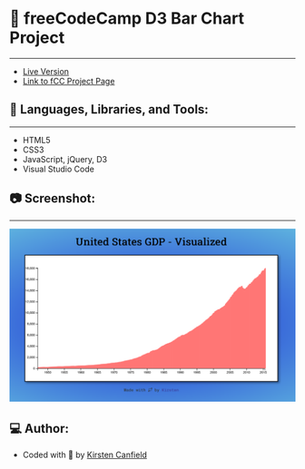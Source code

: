 # :notebook: freeCodeCamp D3 Bar Chart Project
------
+ [Live Version](https://codepen.io/chillhumanoid/full/dyjPqdO)
+ [Link to fCC Project Page](https://www.freecodecamp.org/learn/data-visualization/data-visualization-projects/visualize-data-with-a-bar-chart)

## :wrench: Languages, Libraries, and Tools:
------
+ HTML5
+ CSS3
+ JavaScript, jQuery, D3
+ Visual Studio Code

## :camera: Screenshot:
------
![Project Preview](https://github.com/ChillHumanoid/fCC-D3-BarChart/blob/main/project-preview.png)

## :computer: Author:
+ Coded with :blue_heart: by [Kirsten Canfield](https://github.com/ChillHumanoid)

 
